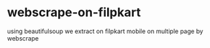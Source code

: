 # webscrape-on-filpkart
using beautifulsoup we extract on filpkart mobile on multiple page by webscrape
